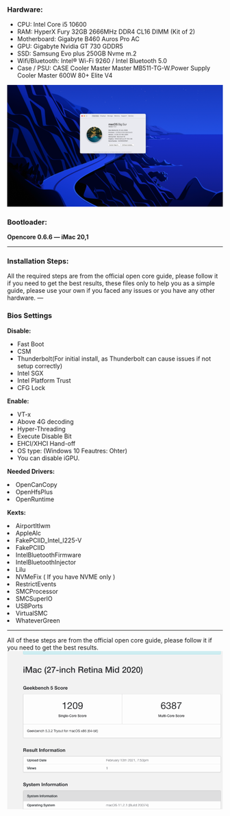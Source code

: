
<h3>Hardware:</h3>
<ul>
<li>CPU: Intel Core i5 10600</li>
<li>RAM: HyperX Fury 32GB 2666MHz DDR4 CL16 DIMM (Kit of 2)</li>
<li>Motherboard: Gigabyte B460 Auros Pro AC</li>
<li>GPU: Gigabyte Nvidia GT 730 GDDR5</li>
<li>SSD: Samsung Evo plus 250GB Nvme m.2</li>
<li>Wifi/Bluetooth: Intel® Wi-Fi 9260 / Intel Bluetooth 5.0</li>
<li>Case / PSU: CASE Cooler Master Master MB511-TG-W.Power Supply Cooler Master 600W 80+ Elite V4</li>
</ul>

<div>
<img src="images/specs.png">
</div>

<h3>Bootloader:</h3>
<b>Opencore 0.6.6 — iMac 20,1</b>
<hr>
<h3>Installation Steps:</h3>
All the required steps are from the official open core guide, please follow it if you need to get the best results, these files only to help you as a simple guide, please use your own if you faced any issues or you have any other hardware.
—

<h3>Bios Settings</h3>
<b>Disable:</b>
<ul>
    <li>Fast Boot</li>
    <li>CSM</li>
    <li>Thunderbolt(For initial install, as Thunderbolt can cause issues if not setup correctly)</li>
    <li>Intel SGX</li>
    <li>Intel Platform Trust</li>
    <li>CFG Lock</li>
</ul>

<b>Enable:</b>
<ul>
<li>VT-x</li>
<li>Above 4G decoding</li>
<li>Hyper-Threading</li>
<li>Execute Disable Bit</li>
<li>EHCI/XHCI Hand-off</li>
<li>OS type: (Windows 10 Feautres: Ohter)</li>
<li>You can disable iGPU.</li>
</ul>

<b>Needed Drivers:</b>

<li>OpenCanCopy</li>
<li>OpenHfsPlus</li>
<li>OpenRuntime</li>

<b>Kexts:</b>

<li>Airportltlwm</li>
<li>AppleAlc</li>
<li>FakePCIID_Intel_I225-V</li>
<li>FakePCIID</li>
<li>IntelBluetoothFirmware</li>
<li>IntelBluetoothInjector</li>
<li>Lilu</li>
<li>NVMeFix ( If you have NVME only )</li>
<li>RestrictEvents</li>
<li>SMCProcessor</li>
<li>SMCSuperIO</li>
<li>USBPorts</li>
<li>VirtualSMC</li>
<li>WhateverGreen</li>

<hr>
All of these steps are from the official open core guide, please follow it if you need to get the best results.
<br>
<img src="images/benchmark.png">
